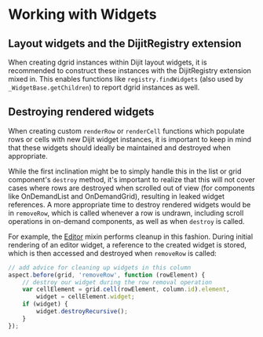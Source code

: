 # Working with Widgets

## Layout widgets and the DijitRegistry extension

When creating dgrid instances within Dijit layout widgets, it is recommended to
construct these instances with the DijitRegistry extension mixed in.
This enables functions like `registry.findWidgets` (also used by
`_WidgetBase.getChildren`) to report dgrid instances as well.

## Destroying rendered widgets

When creating custom `renderRow` or `renderCell` functions which populate rows
or cells with new Dijit widget instances, it is important to keep in mind that
these widgets should ideally be maintained and destroyed when appropriate.

While the first inclination might be to simply handle this in the list or grid
component's `destroy` method, it's important to realize that this will not cover
cases where rows are destroyed when scrolled out of view (for components like
OnDemandList and OnDemandGrid), resulting in leaked widget references. A more
appropriate time to destroy rendered widgets would be in `removeRow`, which is
called whenever a row is undrawn, including scroll operations in on-demand
components, as well as when `destroy` is called.

For example, the [Editor](../components/mixins/Editor.md) mixin performs cleanup in this fashion.
During initial rendering of an editor widget, a reference to the created widget
is stored, which is then accessed and destroyed when `removeRow` is called:

```js
// add advice for cleaning up widgets in this column
aspect.before(grid, 'removeRow', function (rowElement) {
    // destroy our widget during the row removal operation
    var cellElement = grid.cell(rowElement, column.id).element,
        widget = cellElement.widget;
    if (widget) {
        widget.destroyRecursive();
    }
});
```